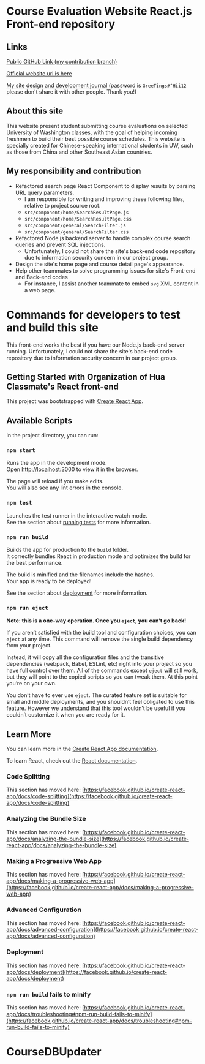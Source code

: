 # Course Evaluation Website React.js Front-end repository 

## Links

[Public GitHub Link (my contribution branch)](https://github.com/UWRadar/CourseRadar/tree/search_result_improvement)

[Official website url is here](https://www.uwclassmates.com)

[My site design and development journal](https://www.davidxie.net/projects/uw-course-evaluation-website) (password is `GreeTings#^Hii12` please don't share it with other people. Thank you!)

## About this site

This website present student submitting course evaluations on selected University of Washington classes, with the goal of helping incoming freshmen to build their best possible course schedules. This website is specially created for Chinese-speaking international students in UW, such as those from China and other Southeast Asian countries.

## My responsibility and contribution

- Refactored search page React Component to display results by parsing URL query parameters.
  - I am responsible for writing and improving these following files, relative to project source root.
  - `src/component/home/SearchResultPage.js`
  - `src/component/home/SearchResultPage.css`
  - `src/component/general/SearchFilter.js`
  - `src/component/general/SearchFilter.css`
- Refactored Node.js backend server to handle complex course search queries and prevent SQL injections.
  - Unfortunately, I could not share the site's back-end code repository due to information security concern in our project group.
- Design the site's home page and course detail page's appearance.
- Help other teammates to solve programming issues for site's Front-end and Back-end codes
  - For instance, I assist another teammate to embed `svg` XML content in a web page.

# Commands for developers to test and build this site

This front-end works the best if you have our Node.js back-end server running. Unfortunately, I could not share the site's back-end code repository due to information security concern in our project group.

## Getting Started with Organization of Hua Classmate's React front-end

This project was bootstrapped with [Create React App](https://github.com/facebook/create-react-app).

## Available Scripts

In the project directory, you can run:

### `npm start`

Runs the app in the development mode.\
Open [http://localhost:3000](http://localhost:3000) to view it in the browser.

The page will reload if you make edits.\
You will also see any lint errors in the console.

### `npm test`

Launches the test runner in the interactive watch mode.\
See the section about [running tests](https://facebook.github.io/create-react-app/docs/running-tests) for more information.

### `npm run build`

Builds the app for production to the `build` folder.\
It correctly bundles React in production mode and optimizes the build for the best performance.

The build is minified and the filenames include the hashes.\
Your app is ready to be deployed!

See the section about [deployment](https://facebook.github.io/create-react-app/docs/deployment) for more information.

### `npm run eject`

**Note: this is a one-way operation. Once you `eject`, you can’t go back!**

If you aren’t satisfied with the build tool and configuration choices, you can `eject` at any time. This command will remove the single build dependency from your project.

Instead, it will copy all the configuration files and the transitive dependencies (webpack, Babel, ESLint, etc) right into your project so you have full control over them. All of the commands except `eject` will still work, but they will point to the copied scripts so you can tweak them. At this point you’re on your own.

You don’t have to ever use `eject`. The curated feature set is suitable for small and middle deployments, and you shouldn’t feel obligated to use this feature. However we understand that this tool wouldn’t be useful if you couldn’t customize it when you are ready for it.

## Learn More

You can learn more in the [Create React App documentation](https://facebook.github.io/create-react-app/docs/getting-started).

To learn React, check out the [React documentation](https://reactjs.org/).

### Code Splitting

This section has moved here: [https://facebook.github.io/create-react-app/docs/code-splitting](https://facebook.github.io/create-react-app/docs/code-splitting)

### Analyzing the Bundle Size

This section has moved here: [https://facebook.github.io/create-react-app/docs/analyzing-the-bundle-size](https://facebook.github.io/create-react-app/docs/analyzing-the-bundle-size)

### Making a Progressive Web App

This section has moved here: [https://facebook.github.io/create-react-app/docs/making-a-progressive-web-app](https://facebook.github.io/create-react-app/docs/making-a-progressive-web-app)

### Advanced Configuration

This section has moved here: [https://facebook.github.io/create-react-app/docs/advanced-configuration](https://facebook.github.io/create-react-app/docs/advanced-configuration)

### Deployment

This section has moved here: [https://facebook.github.io/create-react-app/docs/deployment](https://facebook.github.io/create-react-app/docs/deployment)

### `npm run build` fails to minify

This section has moved here: [https://facebook.github.io/create-react-app/docs/troubleshooting#npm-run-build-fails-to-minify](https://facebook.github.io/create-react-app/docs/troubleshooting#npm-run-build-fails-to-minify)
# CourseDBUpdater
